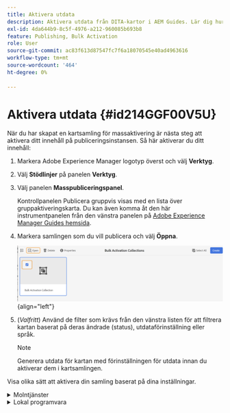 ```yaml
---
title: Aktivera utdata
description: Aktivera utdata från DITA-kartor i AEM Guides. Lär dig hur du aktiverar ditt innehåll på publiceringsinstansen.
exl-id: 4da644b9-8c5f-4976-a212-960085b693b8
feature: Publishing, Bulk Activation
role: User
source-git-commit: ac83f613d87547fc7f6a18070545e40ad4963616
workflow-type: tm+mt
source-wordcount: '464'
ht-degree: 0%

---
```


# Aktivera utdata {#id214GGF00V5U}

När du har skapat en kartsamling för massaktivering är nästa steg att aktivera ditt innehåll på publiceringsinstansen. Så här aktiverar du ditt innehåll:

1. Markera Adobe Experience Manager logotyp överst och välj **Verktyg**.

1. Välj **Stödlinjer** på panelen **Verktyg**.

1. Välj panelen **Masspubliceringspanel**.

   Kontrollpanelen Publicera gruppvis visas med en lista över gruppaktiveringskarta. Du kan även komma åt den här instrumentpanelen från den vänstra panelen på [Adobe Experience Manager Guides hemsida](intro-home-page.md).

1. Markera samlingen som du vill publicera och välj **Öppna**.

   ![](images/bulk-activation-collection-open.png){align="left"}

1. \(*Valfritt*\) Använd de filter som krävs från den vänstra listen för att filtrera kartan baserat på deras ändrade \(status\), utdataförinställning eller språk.

   >[!NOTE]
   >
   >Generera utdata för kartan med förinställningen för utdata innan du aktiverar dem i kartsamlingen.


Visa olika sätt att aktivera din samling baserat på dina inställningar.

<details>
<summary> Molntjänster </summary>

![bulk-collection-publish on cloud service](images/bulk-activation-collection-quick-publish-CS.png){width="650" align="left"}

Du kan aktivera utdata för instanserna **Förhandsgranska** eller **Publicera**.

**Förhandsgranska**

* Om du vill aktivera utdata för markerade kartor markerar du förgenererade kartutdata och väljer **Publicera till** > **Förhandsgranska**.
* Om du vill aktivera utdata för alla DITA-kartor med deras konfigurerade förinställningar markerar du kryssrutan bredvid kolumnen **Karta** och väljer sedan **Publicera till** > **Publicera**.


**Publicera**

* Om du vill aktivera utdata för markerade kartor markerar du förgenererade kartutdata och väljer **Publicera till** > **Publicera**.

* Om du vill aktivera utdata för alla DITA-kartor med deras konfigurerade förinställningar markerar du kryssrutan bredvid kartan (kolumn) och väljer sedan **Publicera till** > **Publicera**.


>[!NOTE]
> 
> Kryssrutan för en karteutdata är bara aktiverad om du har genererat utdata för en karta.

Ett meddelande om att kartan lyckades visas när kartutdata är köade för publicering.

När utdata har aktiverats för de markerade mappfilerna uppdateras fliken för granskningshistorik och de senaste aktiverade utdata visas överst. Kolumnen **Publicerad** uppdateras med publiceringsdatum och -tid.

</details>

<details>    
<summary>  Lokal programvara </summary>


Gör något av följande:

* Om du vill aktivera utdata för markerade kartor markerar du förgenererade kartutdata och väljer **Snabbpublicering**.
* Om du vill aktivera utdata för alla DITA-kartor med deras konfigurerade förinställningar markerar du kryssrutan bredvid kartan (kolumn) och väljer sedan **Snabbpublicering.**
  ![bulk-collection-publish](images/bulk-activation-collection-quick-publish.png){width="650" align="left"}

  >[!NOTE]
  > 
  >Kryssrutan för en karteutdata är bara aktiverad om du har genererat utdata för en karta.


Ett meddelande om att kartan lyckades visas när kartutdata är köade för publicering.

När utdata har aktiverats för de markerade mappfilerna uppdateras fliken för granskningshistorik och de senaste aktiverade utdata visas överst. Kolumnen **Publicerad** uppdateras med publiceringsdatum och -tid.

**Överordnat ämne: **[Massaktivering av publicerat innehåll](conf-bulk-activation.md)
